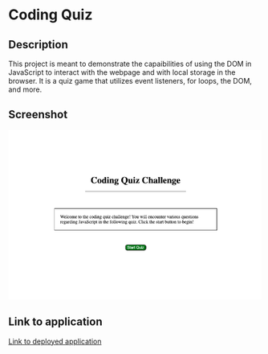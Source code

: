 # Coding Quiz

## Description 

This project is meant to demonstrate the capaibilities of using the DOM in JavaScript to interact with the webpage and with local storage in the browser. It is a quiz game that utilizes event listeners, for loops, the DOM, and more. 

## Screenshot

![Screenshot of quiz application](./assets/Images/Deployed%20Application.png)

## Link to application

[Link to deployed application](gabess3.github.io/Quiz/)
